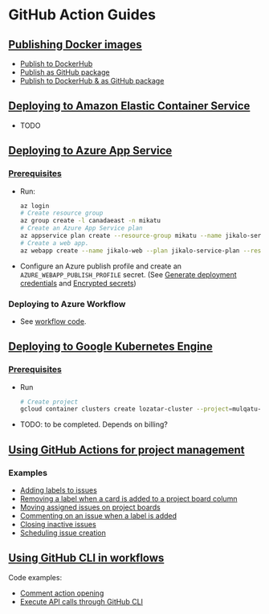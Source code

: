 # GitHub Action Guides

## [Publishing Docker images](https://docs.github.com/en/actions/guides/publishing-docker-images)
* [Publish to DockerHub](https://github.com/Zolaton/zdocs/blob/edf982ff48630f91e103dc22fba8e43456752cb1/.github/workflows/dockerhub-publish.yml#L1)
* [Publish as GitHub package](https://github.com/Zolaton/zdocs/blob/edf982ff48630f91e103dc22fba8e43456752cb1/.github/workflows/docker-github-publish.yml#L1)
* [Publish to DockerHub & as GitHub package](https://github.com/Zolaton/zdocs/blob/edf982ff48630f91e103dc22fba8e43456752cb1/.github/workflows/docker-multi-reg-publish.yml#L1)

## [Deploying to Amazon Elastic Container Service](https://docs.github.com/en/actions/guides/deploying-to-amazon-elastic-container-service)
* TODO

## [Deploying to Azure App Service](https://docs.github.com/en/actions/guides/deploying-to-azure-app-service)
### [Prerequisites](https://docs.github.com/en/actions/guides/deploying-to-azure-app-service#prerequisites)
* Run:
  ```bash
  az login
  # Create resource group
  az group create -l canadaeast -n mikatu
  # Create an Azure App Service plan
  az appservice plan create --resource-group mikatu --name jikalo-service-plan --is-linux
  # Create a web app.
  az webapp create --name jikalo-web --plan jikalo-service-plan --resource-group mikatu --runtime "node|10.14"
  ```
* Configure an Azure publish profile and create an `AZURE_WEBAPP_PUBLISH_PROFILE` secret. (See [Generate deployment credentials](https://docs.microsoft.com/en-us/azure/app-service/deploy-github-actions?tabs=applevel#generate-deployment-credentials) and [Encrypted secrets](https://docs.github.com/en/actions/reference/encrypted-secrets#creating-encrypted-secrets-for-a-repository))
### Deploying to Azure Workflow
* See [workflow code](https://github.com/Zolaton/zdocs/blob/11324953d167ed173abc05b9ef74b84a3567f72c/.github/workflows/azure-publish.yml#L1).

## [Deploying to Google Kubernetes Engine](https://docs.github.com/en/actions/guides/deploying-to-google-kubernetes-engine)
### [Prerequisites](https://docs.github.com/en/actions/guides/deploying-to-google-kubernetes-engine#prerequisites)
* Run
  ```bash
  # Create project
  gcloud container clusters create lozatar-cluster --project=mulqatu-project --zone=us-east4-b

  ```
* TODO: to be completed. Depends on billing?

## [Using GitHub Actions for project management](https://docs.github.com/en/actions/guides/using-github-actions-for-project-management)
### Examples
* [Adding labels to issues](https://github.com/Zolaton/zdocs/blob/23205062e169ba19cff4540ca2524e23db591b5d/.github/workflows/add-label-to-issues.yml#L1)
* [Removing a label when a card is added to a project board column](https://github.com/Zolaton/zdocs/blob/27e2c3fb3a518b170dcbfe220a64080ec8bc8782/.github/workflows/remaining-open-issues.yml#L1)
* [Moving assigned issues on project boards](https://github.com/Zolaton/zdocs/blob/6aca6212bc05fb65579e6532ee05301d6e72cb64/.github/workflows/moving-assigned-issues.yml#L1)
* [Commenting on an issue when a label is added](https://github.com/Zolaton/zdocs/blob/774489f3162697e2e9edf1b19a4ae4d7195fe280/.github/workflows/comment-on-label.yml#L1)
* [Closing inactive issues](https://github.com/Zolaton/zdocs/tree/feac24e638024f5850a6d24ffa409d59d2aeac01)
* [Scheduling issue creation](https://github.com/Zolaton/zdocs/blob/7e3f5c04f16741d309475b5eddfe8747b3b01d0f/.github/workflows/create-issue.yml#L1)

## [Using GitHub CLI in workflows](https://docs.github.com/en/actions/guides/using-github-cli-in-workflows)
Code examples:
* [Comment action opening](https://github.com/Zolaton/zdocs/blob/f7ef081197348e04be3140b4b1e87b40ae6ef706/.github/workflows/greet-issuer.yml#L1)
* [Execute API calls through GitHub CLI](https://github.com/Zolaton/zdocs/blob/39c07c2197d672836791bf7a53e1720efcee357e/.github/workflows/remaining-open-issues.yml#L1)
